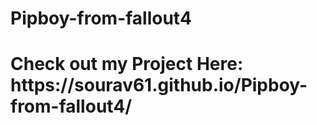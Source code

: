 # Pipboy-from-fallout4

<h1>Check out my Project Here: https://sourav61.github.io/Pipboy-from-fallout4/</h1>
